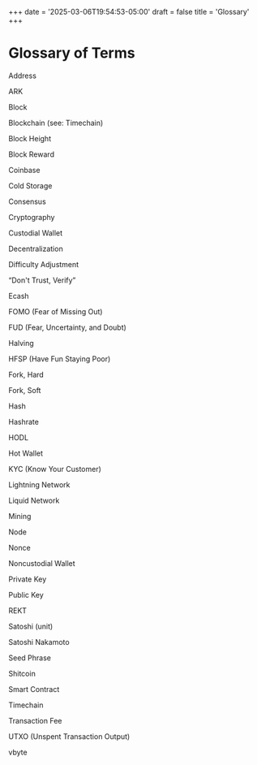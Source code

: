 +++
date = '2025-03-06T19:54:53-05:00'
draft = false
title = 'Glossary'
+++

<div class="tighter-margin">

# Glossary of Terms

Address

ARK

Block

Blockchain (see: Timechain)

Block Height

Block Reward

Coinbase

Cold Storage

Consensus

Cryptography

Custodial Wallet

Decentralization

Difficulty Adjustment

“Don't Trust, Verify”

Ecash

FOMO (Fear of Missing Out)

FUD (Fear, Uncertainty, and Doubt)

Halving

HFSP (Have Fun Staying Poor)

Fork, Hard

Fork, Soft

Hash

Hashrate

HODL

Hot Wallet

KYC (Know Your Customer)

Lightning Network

Liquid Network

Mining

Node

Nonce

Noncustodial Wallet

Private Key

Public Key

REKT

Satoshi (unit)

Satoshi Nakamoto

Seed Phrase

Shitcoin

Smart Contract

Timechain

Transaction Fee

UTXO (Unspent Transaction Output)

vbyte  

</div>
